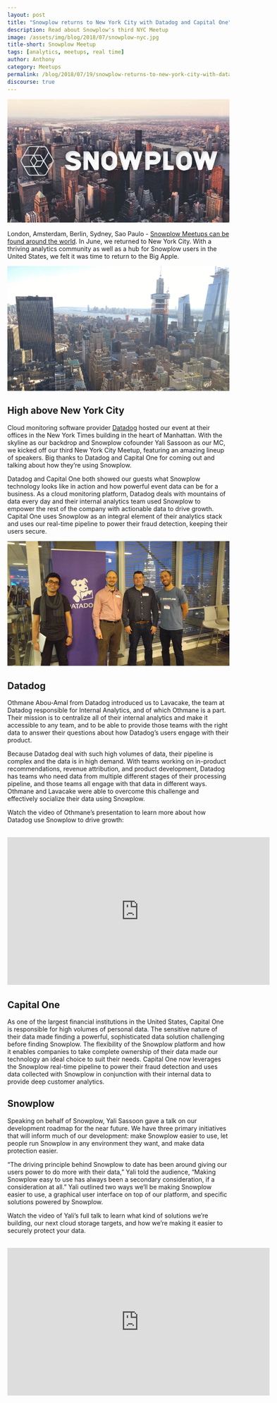 ```yaml
---
layout: post
title: "Snowplow returns to New York City with Datadog and Capital One"
description: Read about Snowplow's third NYC Meetup
image: /assets/img/blog/2018/07/snowplow-nyc.jpg
title-short: Snowplow Meetup
tags: [analytics, meetups, real time]
author: Anthony
category: Meetups
permalink: /blog/2018/07/19/snowplow-returns-to-new-york-city-with-datadog-and-capital-one/
discourse: true
---
```


![The Snowplow Meetup returns to New York][nyc]

London, Amsterdam, Berlin, Sydney, Sao Paulo - [Snowplow Meetups can be found around the world][meetups]. In June, we returned to New York City. With a thriving analytics community as well as a hub for Snowplow users in the United States, we felt it was time to return to the Big Apple.


![View from the Datadog office][view]

<h2 id="skyline">High above New York City</h2>

Cloud monitoring software provider [Datadog][dog] hosted our event at their offices in the New York Times building in the heart of Manhattan. With the skyline as our backdrop and Snowplow cofounder Yali Sassoon as our MC, we kicked off our third New York City Meetup, featuring an amazing lineup of speakers. Big thanks to Datadog and Capital One for coming out and talking about how they’re using Snowplow.

Datadog and Capital One both showed our guests what Snowplow technology looks like in action and how powerful event data can be for a business. As a cloud monitoring platform, Datadog deals with mountains of data every day and their internal analytics team used Snowplow to empower the rest of the company with actionable data to drive growth. Capital One uses Snowplow as an integral element of their analytics stack and uses our real-time pipeline to power their fraud detection, keeping their users secure.


![Our lineup of sneakers][speakers]

<h2 id="datadog">Datadog</h2>

Othmane Abou-Amal from Datadog introduced us to Lavacake, the team at Datadog responsible for Internal Analytics, and of which Othmane is a part. Their mission is to centralize all of their internal analytics and make it accessible to any team, and to be able to provide those teams with the right data to answer their questions about how Datadog’s users engage with their product.

Because Datadog deal with such high volumes of data, their pipeline is complex and the data is in high demand. With teams working on in-product recommendations, revenue attribution, and product development, Datadog has teams who need data from multiple different stages of their processing pipeline, and those teams all engage with that data in different ways. Othmane and Lavacake were able to overcome this challenge and effectively socialize their data using Snowplow.

Watch the video of Othmane’s presentation to learn more about how Datadog use Snowplow to drive growth:

<br>
<iframe width="595" height="335" src="https://www.youtube.com/embed/cNEncRxdTKE" frameborder="0" allow="autoplay; encrypted-media" allowfullscreen></iframe>

<h2 id="capital one">Capital One</h2>

As one of the largest financial institutions in the United States, Capital One is responsible for high volumes of personal data. The sensitive nature of their data made finding a powerful, sophisticated data solution challenging before finding Snowplow. The flexibility of the Snowplow platform and how it enables companies to take complete ownership of their data made our technology an ideal choice to suit their needs. Capital One now leverages the Snowplow real-time pipeline to power their fraud detection and uses data collected with Snowplow in conjunction with their internal data to provide deep customer analytics.


<h2 id="snowplow">Snowplow</h2>

Speaking on behalf of Snowplow, Yali Sassoon gave a talk on our development roadmap for the near future. We have three primary initiatives that will inform much of our development: make Snowplow easier to use, let people run Snowplow in any environment they want, and make data protection easier.

“The driving principle behind Snowplow to date has been around giving our users power to do more with their data,” Yali told the audience, “Making Snowplow easy to use has always been a secondary consideration, if a consideration at all.” Yali outlined two ways we’ll be making Snowplow easier to use, a graphical user interface on top of our platform, and specific solutions powered by Snowplow.

Watch the video of Yali’s full talk to learn what kind of solutions we’re building, our next cloud storage targets, and how we’re making it easier to securely protect your data.

<br>

<iframe width="595" height="335" src="https://www.youtube.com/embed/r9zrwkvciW8" frameborder="0" allow="autoplay; encrypted-media" allowfullscreen></iframe>



[nyc]: /assets/img/blog/2018/07/snowplow-nyc.jpg

[meetups]: https://www.meetup.com/topics/snowplow/

[view]: /assets/img/blog/2018/07/view.jpg

[dog]: https://www.datadoghq.com/

[speakers]: /assets/img/blog/2018/07/speakers.jpg
